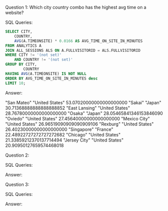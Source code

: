 Question 1: Which city country combo has the highest avg time on a website?

SQL Queries:
```SQL
SELECT CITY,
	COUNTRY,
	AVG(A.TIMEONSITE) * 0.0166 AS AVG_TIME_ON_SITE_IN_MINUTES
FROM ANALYTICS A
JOIN ALL_SESSIONS ALS ON A.FULLVISITORID = ALS.FULLVISITORID
WHERE CITY != '(not set)'
	AND COUNTRY != '(not set)'
GROUP BY CITY,
		COUNTRY
HAVING AVG(A.TIMEONSITE) IS NOT NULL
ORDER BY AVG_TIME_ON_SITE_IN_MINUTES desc
LIMIT 10;
```

Answer: 

"San Mateo"	"United States"	53.07020000000000000000
"Sakai"	"Japan"	30.71368888888888888852
"East Lansing"	"United States"	28.76780000000000000000
"Osaka"	"Japan"	28.05465841346153846090
"Oviedo"	"United States"	27.45640000000000000000
"Mexico City"	"United States"	26.96519090909090909106
"Rexburg"	"United States"	26.40230000000000000000
"Singapore"	"France"	22.48922727272727272682
"Chicago"	"United States"	21.33859212370137714494
"Jersey City"	"United States"	20.90950127659574468018


Question 2: 

SQL Queries:

Answer:



Question 3: 

SQL Queries:

Answer:
